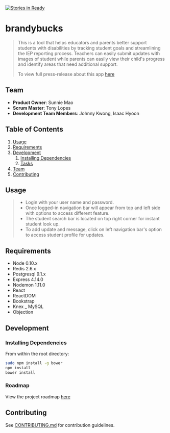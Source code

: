 [![Stories in Ready](https://badge.waffle.io/brandybucks/brandybucks.png?label=ready&title=Ready)](https://waffle.io/brandybucks/brandybucks)
# brandybucks

> This is a tool that helps educators and parents better support students with disabilities by tracking student goals and streamlining the IEP reporting process. Teachers can easily submit updates with images of student while parents can easily view their child's progress and identify areas that need additional support.
>
> To view full press-release about this app [here](https://github.com/brandybucks/brandybucks/blob/master/_PRESS-RELEASE.md)
## Team

  - __Product Owner__: Sunnie Mao
  - __Scrum Master__: Tony Lopes
  - __Development Team Members__: Johnny Kwong, Isaac Hyoon

## Table of Contents

1. [Usage](#Usage)
1. [Requirements](#requirements)
1. [Development](#development)
    1. [Installing Dependencies](#installing-dependencies)
    1. [Tasks](#tasks)
1. [Team](#team)
1. [Contributing](#contributing)

## Usage

> - Login with your user name and password.
> - Once logged-in navigation bar will appear from top and left side with options to access different feature.
> - The student search bar is located on top right corner for instant student look up.
> - To add update and message, click on left navigation bar's option to access student profile for updates.

## Requirements

- Node 0.10.x
- Redis 2.6.x
- Postgresql 9.1.x
- Express 4.14.0
- Nodemon 1.11.0
- React
- ReactDOM
- Bookstrap
- Knex
_ MySQL
- Objection

## Development

### Installing Dependencies

From within the root directory:

```sh
sudo npm install -g bower
npm install
bower install
```

### Roadmap

View the project roadmap [here](https://github.com/brandybucks/brandybucks/issues)


## Contributing

See [CONTRIBUTING.md](https://github.com/brandybucks/brandybucks/blob/master/_CONTRIBUTING.md) for contribution guidelines.